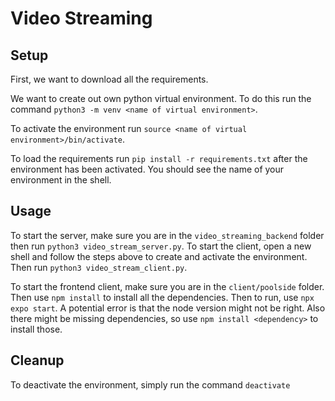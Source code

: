 # Video Streaming

## Setup

First, we want to download all the requirements.

We want to create out own python virtual environment. To do this run the command `python3 -m venv <name of virtual environment>`.

To activate the environment run `source <name of virtual environment>/bin/activate`. 

To load the requirements run `pip install -r requirements.txt` after the environment has been activated. You should see the name of your environment in the shell.

## Usage 
To start the server, make sure you are in the `video_streaming_backend` folder then run  `python3 video_stream_server.py`. To start the client, open a new shell and follow the steps above to create and activate the environment. Then run `python3 video_stream_client.py`. 

To start the frontend client, make sure you are in the `client/poolside` folder. Then use `npm install` to install all the dependencies. Then to run, use `npx expo start`. A potential error is that the node version might not be right. Also there might be missing dependencies, so use `npm install <dependency>` to install those. 

## Cleanup

To deactivate the environment, simply run the command `deactivate`
